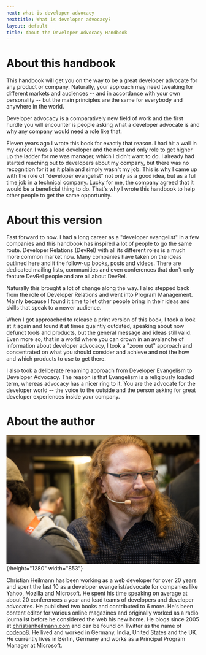 ```yaml
---
next: what-is-developer-advocacy
nexttitle: What is developer advocacy?
layout: default
title: About the Developer Advocacy Handbook
---
```

# About this handbook

This handbook will get you on the way to be a great developer advocate
for any product or company. Naturally, your approach may need tweaking for
different markets and audiences -- and in accordance with your own
personality -- but the main principles are the same for everybody and
anywhere in the world.

Developer advocacy is a comparatively new field of work and the first
hurdle you will encounter is people asking what a developer advocate is
and why any company would need a role like that.

Eleven years ago I wrote this book for exactly that reason. I had hit a
wall in my career. I was a lead developer and the next and only role to
get higher up the ladder for me was manager, which I didn't want to do.
I already had started reaching out to developers about my company, but
there was no recognition for it as it plain and simply wasn't
my job. This is why I came up with the role of "developer evangelist"
not only as a good idea, but as a full time job in a technical company.
Lucky for me, the company agreed that it would be a beneficial thing to
do. That's why I wrote this handbook to help other people to get the
same opportunity.

# About this version

Fast forward to now. I had a long career as a "developer evangelist" in
a few companies and this handbook has inspired a lot of people to go the
same route. Developer Relations (DevRel) with all its different roles is
a much more common market now. Many companies have taken on the ideas
outlined here and it the follow-up books, posts and videos. 
There are dedicated mailing lists, communities and even
conferences that don't only feature DevRel people and are all about
DevRel.

Naturally this brought a lot of change along the way. I also stepped
back from the role of Developer Relations and went into Program
Management. Mainly because I found it time to let other people bring in their
ideas and skills that speak to a newer audience.

When I got approached to release a print version of this book, I took a
look at it again and found it at times quaintly outdated, speaking about
now defunct tools and products, but the general message and ideas still
valid. Even more so, that in a world where you can drown in an avalanche
of information about developer advocacy, I took a "zoom out" approach
and concentrated on what you should consider and achieve and not the how
and which products to use to get there.

I also took a deliberate renaming approach from Developer Evangelism to
Developer Advocacy. The reason is that Evangelism is a religiously
loaded term, whereas advocacy has a nicer ring to it. You are the
advocate for the developer world -- the voice to the outside and the
person asking for great developer experiences inside your company.

# About the author

![Christian Heilmann](images/chris-heilmann-dotted-shirt-microphone.jpg){:height="1280" width="853"}

Christian Heilmann has been working as a web developer for over 20 years
and spent the last 10 as a developer evangelist/advocate for companies
like Yahoo, Mozilla and Microsoft. He spent his time speaking on average
at about 20 conferences a year and lead teams of developers and
developer advocates. He published two books and contributed to 6 more.
He's been content editor for various online magazines and originally
worked as a radio journalist before he considered the web his new home.
He blogs since 2005 at [christianheilmann.com](https://christianheilmann.com) 
and can be found on Twitter as the name of [codepo8](https://twitter.com/codepo8). 
He lived and worked in Germany, India, United States and the UK. 
He currently lives in Berlin, Germany and works as a Principal Program Manager at Microsoft.
